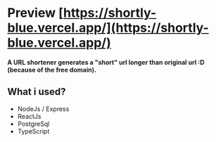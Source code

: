 # Preview [https://shortly-blue.vercel.app/](https://shortly-blue.vercel.app/)

**A URL shortener generates a "short" url longer than original url :D (because of the free domain).**

## What i used?
* NodeJs / Express
* ReactJs
* PostgreSql
* TypeScript